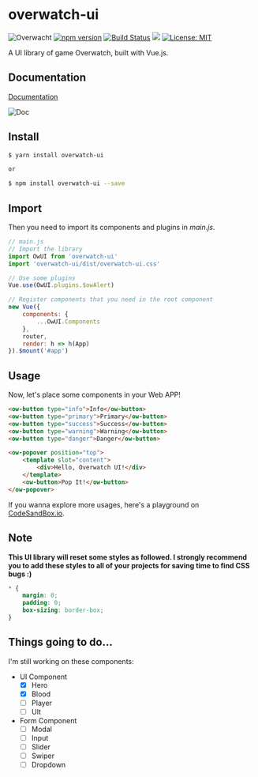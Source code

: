 # overwatch-ui

![Overwacht](https://img.shields.io/badge/ui--lib-overwatch-FFC429.svg)
[![npm version](https://badge.fury.io/js/overwatch-ui.svg)](https://badge.fury.io/js/overwatch-ui)
[![Build Status](https://travis-ci.org/Haixiang6123/overwatch-ui.svg?branch=master)](https://travis-ci.org/Haixiang6123/overwatch-ui)
![](https://img.shields.io/npm/dw/overwatch-ui.svg)
[![License: MIT](https://img.shields.io/badge/License-MIT-yellow.svg)](https://opensource.org/licenses/MIT)

A UI library of game Overwatch, built with Vue.js.

## Documentation

[Documentation](https://haixiang6123.github.io/overwatch-ui-doc/#/)

![Doc](./screenshot/home.png)

## Install
```bash
$ yarn install overwatch-ui

or

$ npm install overwatch-ui --save
```

## Import
Then you need to import its components and plugins in *main.js*.

```javascript
// main.js
// Import the library
import OwUI from 'overwatch-ui'
import 'overwatch-ui/dist/overwatch-ui.css'

// Use some plugins
Vue.use(OwUI.plugins.$owAlert)

// Register components that you need in the root component
new Vue({
    components: {
        ...OwUI.Components
    },
    router,
    render: h => h(App)
}).$mount('#app')
```

## Usage
Now, let's place some components in your Web APP!

```html
<ow-button type="info">Info</ow-button>
<ow-button type="primary">Primary</ow-button>
<ow-button type="success">Success</ow-button>
<ow-button type="warning">Warning</ow-button>
<ow-button type="danger">Danger</ow-button>

<ow-popover position="top">
    <template slot="content">
        <div>Hello, Overwatch UI!</div>
    </template>
    <ow-button>Pop It!</ow-button>
</ow-popover>
```

If you wanna explore more usages, here's a playground on [CodeSandBox.io](https://codesandbox.io/s/r093528ny4).

## Note

**This UI library will reset some styles as followed. 
I strongly recommend you to add these styles to all of your projects for saving time to find CSS bugs :)**

```css
* {
    margin: 0;
    padding: 0;
    box-sizing: border-box;
}
```

## Things going to do...

I'm still working on these components:

* UI Component
    - [x] Hero
    - [x] Blood
    - [ ] Player
    - [ ] Ult
* Form Component
    - [ ] Modal
    - [ ] Input
    - [ ] Slider
    - [ ] Swiper
    - [ ] Dropdown
